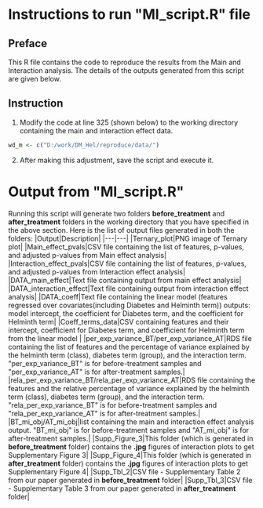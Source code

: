 # Instructions to run "MI_script.R" file
## Preface
This R file contains the code to reproduce the results from the Main and Interaction analysis.
The details of the outputs generated from this script are given below.

## Instruction
1. Modify the code at line 325 (shown below) to the working directory containing the main and interaction effect data.
```R
wd_m <- c("D:/work/DM_Hel/reproduce/data/")
```
2. After making this adjustment, save the script and execute it.

# Output from "MI_script.R"
Running this script will generate two folders **before_treatment** and **after_treatment** folders in the working directory that you have specified in the above section.
Here is the list of output files generated in both the folders:
|Output|Description|
|---|---|
|Ternary_plot|PNG image of Ternary plot|
|Main_effect_pvals|CSV file containing the list of features, p-values, and adjusted p-values from Main effect analysis|
|Interaction_effect_pvals|CSV file containing the list of features, p-values, and adjusted p-values from Interaction effect analysis|
|DATA_main_effect|Text file containing output from main effect analysis|
|DATA_interaction_effect|Text file containing output from interaction effect analysis|
|DATA_coeff|Text file containing the linear model (features regressed over covariates(including Diabetes and Helminth term)) outputs: model intercept, the coefficient for Diabetes term, and the coefficient for Helminth term|
|Coeff_terms_data|CSV containing features and their intercept, coefficient for Diabetes term, and coefficient for Helminth term from the linear model |
|per_exp_variance_BT/per_exp_variance_AT|RDS file containing the list of features and the percentage of variance explained by the helminth term (class), diabetes term (group), and the interaction term. "per_exp_variance_BT" is for before-treatment samples and "per_exp_variance_AT" is for after-treatment samples.|
|rela_per_exp_variance_BT/rela_per_exp_variance_AT|RDS file containing the features and the relative percentage of variance explained by the helminth term (class), diabetes term (group), and the interaction term. "rela_per_exp_variance_BT" is for before-treatment samples and "rela_per_exp_variance_AT" is for after-treatment samples.|
|BT_mi_obj/AT_mi_obj|list containing the main and interaction effect analysis output. "BT_mi_obj" is for before-treatment samples and "AT_mi_obj" is for after-treatment samples.|
|Supp_Figure_3|This folder (which is generated in **before_treatment** folder) contains the **.jpg** figures of interaction plots to get Supplementary Figure 3|
|Supp_Figure_4|This folder (which is generated in **after_treatment** folder) contains the **.jpg** figures of interaction plots to get Supplementary Figure 4|
|Supp_Tbl_2|CSV file - Supplementary Table 2 from our paper generated in **before_treatment** folder|
|Supp_Tbl_3|CSV file - Supplementary Table 3 from our paper generated in **after_treatment** folder|


